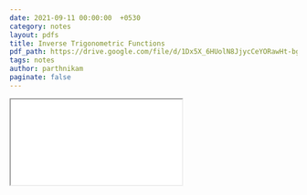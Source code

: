 ```yaml
---
date: 2021-09-11 00:00:00  +0530
category: notes
layout: pdfs
title: Inverse Trigonometric Functions
pdf_path: https://drive.google.com/file/d/1Dx5X_6HUolN8JjycCeYORawHt-bg-bsC/preview?usp=sharing
tags: notes
author: parthnikam
paginate: false
---
```


<iframe class="embed-pdf" src="{{ page.pdf_path }}#toolbar=0" seamless="seamless" scrolling="no" style="overflow:hidden"></iframe>
